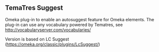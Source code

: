 ## TemaTres Suggest

Omeka plug-in to enable an autosuggest feature for Omeka elements. The plug-in can use any vocabulary powered by Tematres, see http://vocabularyserver.com/vocabularies/

Version is based on LC Suggest (https://omeka.org/classic/plugins/LcSuggest/)
